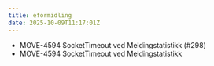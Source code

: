 ```yaml
---
title: eformidling
date: 2025-10-09T11:17:01Z
---
```

- MOVE-4594 SocketTimeout ved Meldingstatistikk (#298)
- MOVE-4594 SocketTimeout ved Meldingstatistikk


